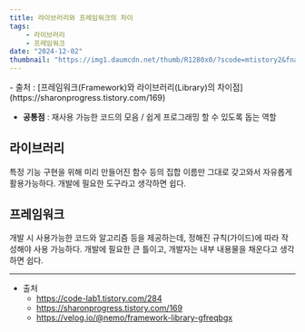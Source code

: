 ```yaml
---
title: 라이브러리와 프레임워크의 차이
tags:
    - 라이브러리
    - 프레임워크
date: "2024-12-02"
thumbnail: "https://img1.daumcdn.net/thumb/R1280x0/?scode=mtistory2&fname=https%3A%2F%2Fblog.kakaocdn.net%2Fdn%2FMvJNW%2FbtsbPW6SKz0%2FFila5pTsw9XHi2Se76t3CK%2Fimg.png"
---
```

<p style="font-size:0.9rem">- 출처 : [프레임워크(Framework)와 라이브러리(Library)의 차이점](https://sharonprogress.tistory.com/169)</p>

- **공통점** : 재사용 가능한 코드의 모음 / 쉽게 프로그래밍 할 수 있도록 돕는 역할

## 라이브러리
특정 기능 구현을 위해 미리 만들어진 함수 등의 집합
이름만 그대로 갖고와서 자유롭게 활용가능하다.
개발에 필요한 도구라고 생각하면 쉽다.

## 프레임워크
개발 시 사용가능한 코드와 알고리즘 등을 제공하는데, 정해진 규칙(가이드)에 따라 작성해야 사용 가능하다.
개발에 필요한 큰 틀이고, 개발자는 내부 내용물을 채운다고 생각하면 쉽다.

---

- 출처
    - <https://code-lab1.tistory.com/284>
    - <https://sharonprogress.tistory.com/169>
    - <https://velog.io/@nemo/framework-library-gfreqbgx>